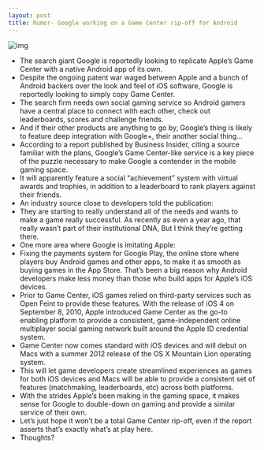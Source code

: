 ```yaml
---
layout: post
title: Rumor- Google working on a Game Center rip-off for Android
---
```

![img](http://media.idownloadblog.com/wp-content/uploads/2011/12/game-center.jpeg)
* The search giant Google is reportedly looking to replicate Apple’s Game Center with a native Android app of its own.
* Despite the ongoing patent war waged between Apple and a bunch of Android backers over the look and feel of iOS software, Google is reportedly looking to simply copy Game Center.
* The search firm needs own social gaming service so Android gamers have a central place to connect with each other, check out leaderboards, scores and challenge friends.
* And if their other products are anything to go by, Google’s thing is likely to feature deep integration with Google+, their another social thing…
* According to a report published by Business Insider, citing a source familiar with the plans, Google’s Game Center-like service is a key piece of the puzzle necessary to make Google a contender in the mobile gaming space.
* It will apparently feature a social “achievement” system with virtual awards and trophies, in addition to a leaderboard to rank players against their friends.
* An industry source close to developers told the publication:
* They are starting to really understand all of the needs and wants to make a game really successful. As recently as even a year ago, that really wasn’t part of their institutional DNA, But I think they’re getting there.
* One more area where Google is imitating Apple:
* Fixing the payments system for Google Play, the online store where players buy Android games and other apps, to make it as smooth as buying games in the App Store. That’s been a big reason why Android developers make less money than those who build apps for Apple’s iOS devices.
* Prior to Game Center, iOS games relied on third-party services such as Open Feint to provide these features. With the release of iOS 4 on September 8, 2010, Apple introduced Game Center as the go-to enabling platform to provide a consistent, game-independent online multiplayer social gaming network built around the Apple ID credential system.
* Game Center now comes standard with iOS devices and will debut on Macs with a summer 2012 release of the OS X Mountain Lion operating system.
* This will let game developers create streamlined experiences as games for both iOS devices and Macs will be able to provide a consistent set of features (matchmaking, leaderboards, etc) across both platforms.
* With the strides Apple’s been making in the gaming space, it makes sense for Google to double-down on gaming and provide a similar service of their own.
* Let’s just hope it won’t be a total Game Center rip-off, even if the report asserts that’s exactly what’s at play here.
* Thoughts?

